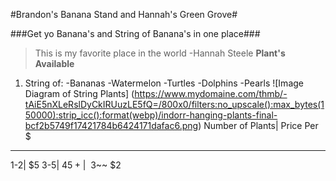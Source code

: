 #Brandon's Banana Stand and Hannah's Green Grove#

###Get yo Banana's and String of Banana's in one place###

>This is my favorite place in the world
>-Hannah Steele
**Plant's Available**
1. String of:
  -Bananas
  -Watermelon
  -Turtles
  -Dolphins
  -Pearls
         ![Image Diagram of String Plants]
        (https://www.mydomaine.com/thmb/-tAiE5nXLeRslDyCkIRUuzLE5fQ=/800x0/filters:no_upscale():max_bytes(150000):strip_icc():format(webp)/indorr-hanging-plants-final-bcf2b5749f17421784b6424171dafac6.png)
  Number of Plants| Price Per $
  ------------------------------
  1-2| $5
  3-5| $4
  5+| ~~$3~~ $2
